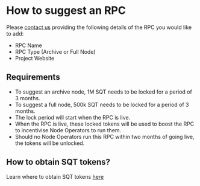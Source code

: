 # How to suggest an RPC

Please [contact us](https://subquery.network/contact) providing the following details of the RPC you would like to add:
- RPC Name
- RPC Type (Archive or Full Node)
- Project Website

## Requirements

- To suggest an archive node, 1M SQT needs to be locked for a period of 3 months. 
- To suggest a full node, 500k SQT needs to be locked for a period of 3 months.
- The lock period will start when the RPC is live.
- When the RPC is live, these locked tokens will be used to boost the RPC to incentivise Node Operators to run them.
- Should no Node Operators run this RPC within two months of going live, the tokens will be unlocked.

## How to obtain SQT tokens?

Learn where to obtain SQT tokens [here](http://localhost:8080/subquery_network/token/token.html#where-is-sqt-traded)